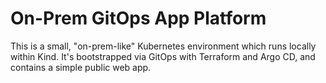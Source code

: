 # On-Prem GitOps App Platform

This is a small, "on-prem-like" Kubernetes environment which runs locally within
Kind. It's bootstrapped via GitOps with Terraform and Argo CD, and contains a
simple public web app.

